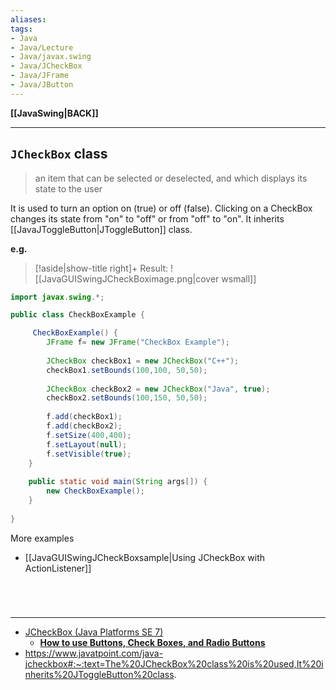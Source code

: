 ```yaml
---
aliases:
tags:
- Java
- Java/Lecture
- Java/javax.swing
- Java/JCheckBox
- Java/JFrame
- Java/JButton
---
```

**[[JavaSwing|BACK]]**

---
## `JCheckBox` class
> an item that can be selected or deselected, and which displays its state to the user

It is used to turn an option on (true) or off (false). Clicking on a CheckBox changes its state from "on" to "off" or from "off" to "on". It inherits [[JavaJToggleButton|JToggleButton]] class.

**e.g.**
>[!aside|show-title right]+ Result:
> ![[JavaGUISwingJCheckBoximage.png|cover wsmall]]

```java
import javax.swing.*;

public class CheckBoxExample {

     CheckBoxExample() {
        JFrame f= new JFrame("CheckBox Example");
          
        JCheckBox checkBox1 = new JCheckBox("C++");  
        checkBox1.setBounds(100,100, 50,50);
          
        JCheckBox checkBox2 = new JCheckBox("Java", true);  
        checkBox2.setBounds(100,150, 50,50);
          
        f.add(checkBox1);  
        f.add(checkBox2);  
        f.setSize(400,400);  
        f.setLayout(null);  
        f.setVisible(true);
    }  
	
	public static void main(String args[]) {  
	    new CheckBoxExample();
	}
	
}  
```

More examples
- [[JavaGUISwingJCheckBoxsample|Using JCheckBox with ActionListener]]

<br>

# 
---
- [JCheckBox (Java Platforms SE 7)](https://docs.oracle.com/javase/7/docs/api/javax/swing/JCheckBox.html)
	- [**How to use Buttons, Check Boxes, and Radio Buttons**](https://docs.oracle.com/javase/tutorial/uiswing/components/button.html)
- https://www.javatpoint.com/java-jcheckbox#:~:text=The%20JCheckBox%20class%20is%20used,It%20inherits%20JToggleButton%20class.